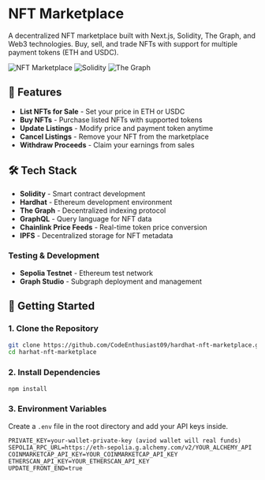 # NFT Marketplace

A decentralized NFT marketplace built with Next.js, Solidity, The Graph, and Web3 technologies. Buy, sell, and trade NFTs with support for multiple payment tokens (ETH and USDC).

![NFT Marketplace](https://img.shields.io/badge/Next.js-14-black)
![Solidity](https://img.shields.io/badge/Solidity-^0.8.0-blue)
![The Graph](https://img.shields.io/badge/The%20Graph-Indexing-purple)

## 🌟 Features

- **List NFTs for Sale** - Set your price in ETH or USDC
- **Buy NFTs** - Purchase listed NFTs with supported tokens
- **Update Listings** - Modify price and payment token anytime
- **Cancel Listings** - Remove your NFT from the marketplace
- **Withdraw Proceeds** - Claim your earnings from sales

## 🛠️ Tech Stack

- **Solidity** - Smart contract development
- **Hardhat** - Ethereum development environment
- **The Graph** - Decentralized indexing protocol
- **GraphQL** - Query language for NFT data
- **Chainlink Price Feeds** - Real-time token price conversion
- **IPFS** - Decentralized storage for NFT metadata

### Testing & Development

- **Sepolia Testnet** - Ethereum test network
- **Graph Studio** - Subgraph deployment and management

## 🚀 Getting Started

### 1. Clone the Repository

```bash
git clone https://github.com/CodeEnthusiast09/hardhat-nft-marketplace.git
cd harhat-nft-marketplace
```

### 2. Install Dependencies

```bash
npm install
```

### 3. Environment Variables

Create a `.env` file in the root directory and add your API keys inside.

```env
PRIVATE_KEY=your-wallet-private-key (aviod wallet will real funds)
SEPOLIA_RPC_URL=https://eth-sepolia.g.alchemy.com/v2/YOUR_ALCHEMY_API
COINMARKETCAP_API_KEY=YOUR_COINMARKETCAP_API_KEY 
ETHERSCAN_API_KEY=YOUR_ETHERSCAN_API_KEY 
UPDATE_FRONT_END=true
```
